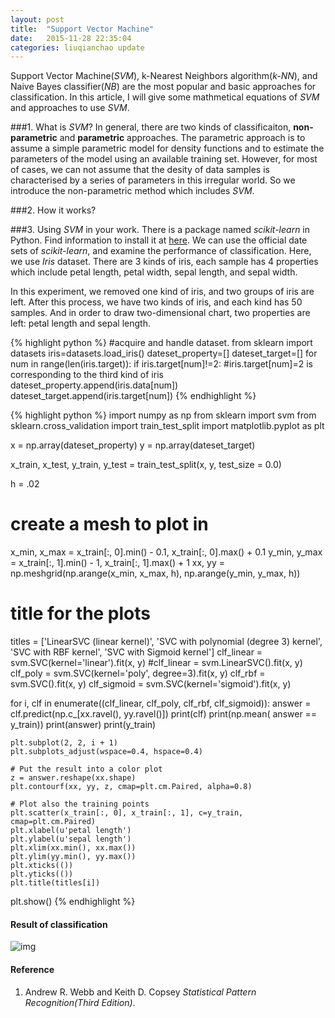 ```yaml
---
layout: post
title:  "Support Vector Machine"
date:   2015-11-28 22:35:04
categories: liuqianchao update
---
```


Support Vector Machine(*SVM*), k-Nearest Neighbors algorithm(*k-NN*), and Naive Bayes classifier(*NB*) are the most popular and basic approaches for classification. In this article, I will give some mathmetical equations of *SVM* and approaches to use *SVM*.

###1. What is *SVM*?
In general, there are two kinds of classificaiton, **non-parametric** and **parametric** approaches. The parametric approach is to assume a simple parametric model for density functions and to estimate the parameters of the model using an available training set.
However, for most of cases, we can not assume that the desity of data samples is characterised by a series of parameters in this irregular world. So we introduce the non-parametric method which includes *SVM*.

###2. How it works?

###3. Using *SVM* in your work.
There is a package named *scikit-learn* in Python. Find information to install it at [here](http://scikit-learn.org/stable/index.html). We can use the official date sets of *scikit-learn*, and examine the performance of classification. Here, we use *Iris* dataset. There are 3 kinds of iris, each sample has 4 properties which include petal length, petal width, sepal length, and sepal width.    

In this experiment, we removed one kind of iris, and two groups of iris are left. After this process, we have two kinds of iris, and each kind has 50 samples. And in order to draw two-dimensional chart, two properties are left: petal length and sepal length.

{% highlight python %}
#acquire and handle dataset.
from sklearn import datasets 
iris=datasets.load_iris()
dateset_property=[]
dateset_target=[]
for num in range(len(iris.target)):
    if iris.target[num]!=2: #iris.target[num]=2 is corresponding to the third kind of iris
        dateset_property.append(iris.data[num])
        dateset_target.append(iris.target[num])
{% endhighlight %}   

{% highlight python %}
import numpy as np
from sklearn import svm
from sklearn.cross_validation import train_test_split
import matplotlib.pyplot as plt

x = np.array(dateset_property)
y = np.array(dateset_target)

x_train, x_test, y_train, y_test = train_test_split(x, y, test_size = 0.0)

h = .02
# create a mesh to plot in
x_min, x_max = x_train[:, 0].min() - 0.1, x_train[:, 0].max() + 0.1
y_min, y_max = x_train[:, 1].min() - 1, x_train[:, 1].max() + 1
xx, yy = np.meshgrid(np.arange(x_min, x_max, h),
                     np.arange(y_min, y_max, h))

# title for the plots
titles = ['LinearSVC (linear kernel)',
          'SVC with polynomial (degree 3) kernel',
          'SVC with RBF kernel',
          'SVC with Sigmoid kernel']
clf_linear  = svm.SVC(kernel='linear').fit(x, y)
#clf_linear  = svm.LinearSVC().fit(x, y)
clf_poly    = svm.SVC(kernel='poly', degree=3).fit(x, y)
clf_rbf     = svm.SVC().fit(x, y)
clf_sigmoid = svm.SVC(kernel='sigmoid').fit(x, y)

for i, clf in enumerate((clf_linear, clf_poly, clf_rbf, clf_sigmoid)):
    answer = clf.predict(np.c_[xx.ravel(), yy.ravel()])
    print(clf)
    print(np.mean( answer == y_train))
    print(answer)
    print(y_train)

    plt.subplot(2, 2, i + 1)
    plt.subplots_adjust(wspace=0.4, hspace=0.4)

    # Put the result into a color plot
    z = answer.reshape(xx.shape)
    plt.contourf(xx, yy, z, cmap=plt.cm.Paired, alpha=0.8)

    # Plot also the training points
    plt.scatter(x_train[:, 0], x_train[:, 1], c=y_train, cmap=plt.cm.Paired)
    plt.xlabel(u'petal length')
    plt.ylabel(u'sepal length')
    plt.xlim(xx.min(), xx.max())
    plt.ylim(yy.min(), yy.max())
    plt.xticks(())
    plt.yticks(())
    plt.title(titles[i])

plt.show()
{% endhighlight %} 
#### Result of classification
![img]({{site.url}}assets/svm.png)

#### Reference
1. Andrew R. Webb and Keith D. Copsey *Statistical Pattern Recognition(Third Edition)*.
